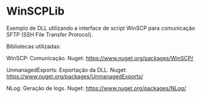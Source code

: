 # WinSCPLib
Exemplo de DLL utilizando a interface de script WinSCP para comunicação SFTP (SSH File Transfer Protocol).

Bibliotecas utilizadas:

WinSCP: Comunicação.
Nuget: https://www.nuget.org/packages/WinSCP/

UnmanagedExports: Exportação da DLL.
Nuget: https://www.nuget.org/packages/UnmanagedExports/

NLog: Geração de logs.
Nuget: https://www.nuget.org/packages/NLog/
